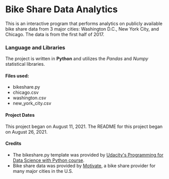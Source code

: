 # Bike Share Data Analytics
This is an interactive program that performs analytics on publicly available bike share data from 3 major cities:  Washington D.C., New York City, and Chicago.  The data is from the first half of 2017.

### Language and Libraries
The project is written in **Python** and utilizes the _Pandas_ and _Numpy_ statistical libraries.

#### Files used:
* bikeshare.py
* chicago.csv
* washington.csv
* new_york_city.csv

#### Project Dates
This project began on August 11, 2021.  The README for this project began on August 26, 2021.

#### Credits
* The bikeshare.py template was provided by [Udacity's Programming for Data Science with Python course](https://www.udacity.com/course/programming-for-data-science-nanodegree--nd104).  
* Bike share data was provided by [Motivate](https://www.motivateco.com), a bike share provider for many major cities in the U.S.

